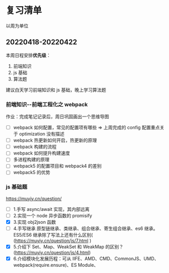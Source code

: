 # 复习清单

以周为单位

## 20220418-20220422

本周日程安排**优先级**：

1. 前端知识
2. js 基础
3. 算法题

建议白天学习前端知识和 js 基础，晚上学习算法题

### 前端知识--前端工程化之 webpack

作业：完成笔记记录后，周日巩固画出一个思维导图

- [ ] webpack 如何配置，常见的配置项有哪些 => 上周完成的 config 配置重点关于 optimization 没有描述
- [ ] webpack 热更新如何开启，热更新的原理
- [ ] webpack 构建的流程
- [ ] webpack 如何提升构建速度
- [ ] 多进程构建的原理
- [ ] webpack5 的配置项目和 webpack4 的差别
- [ ] webpack5 的优势

### js 基础题

https://muyiy.cn/question/

- [ ] 1.手写 async/await 实现，其内部远离
- [ ] 2.实现一个 node 异步函数的 promisify
- [x] 3.实现 obj2json 函数
- [ ] 4.手写继承 原型链继承、类继承、组合继承、寄生组合继承、es6 继承。ES5/ES6 继承除了写法上还有什么区别( (https://muyiy.cn/question/js/7.html )
- [x] 5.介绍下 Set、Map、WeakSet 和 WeakMap 的区别？(https://muyiy.cn/question/js/4.html)
- [x] 6.介绍模块化发展历程：可从 IIFE、AMD、CMD、CommonJS、UMD、webpack(require.ensure)、ES Module、<script type="module"> 这几个角度考虑。(https://muyiy.cn/question/js/7.html)
- [ ] 7.全局作用域中，用 const 和 let 声明的变量不在 window 上，那到底在哪里？如何去获取？(https://muyiy.cn/question/js/27.html) var、let 和 const 区别的实现原理是什么

周末集中练习 看代码写出运行结果(https://muyiy.cn/question/)

### 算法题

周一：

- [x] https://leetcode-cn.com/problems/search-in-rotated-sorted-array/
- [x] https://leetcode-cn.com/problems/multiply-strings/

周二：

- [ ] https://leetcode-cn.com/problems/permutations/
- [ ] https://leetcode-cn.com/problems/rotate-list/

周三：

- [ ] https://leetcode-cn.com/problems/unique-paths/
- [ ] https://leetcode-cn.com/problems/subsets/

周四：

- [ ] https://leetcode-cn.com/problems/linked-list-cycle-ii/
- [ ] https://leetcode-cn.com/problems/sort-list/

周五：

- [ ] https://leetcode-cn.com/problems/lru-cache/
- [ ] https://leetcode-cn.com/problems/kth-largest-element-in-an-array/

周末：

- [ ] https://leetcode-cn.com/problems/best-time-to-buy-and-sell-stock-ii/
- [ ] https://leetcode-cn.com/problems/kth-smallest-element-in-a-bst/
- [ ] https://leetcode-cn.com/problems/lowest-common-ancestor-of-a-binary-tree/
- [ ] https://leetcode-cn.com/problems/product-of-array-except-self/

## 20220411-20220417

### 前端知识

- [x] webpack 如何配置，常见的配置项有哪些
- [ ] webpack 热更新如何开启，热更新的原理
- [ ] webpack 构建的流程
- [ ] webpack 如何提升构建速度
- [ ] 多进程构建的原理
- [ ] webpack5 的配置项目和 webpack4 的差别
- [ ] webpack5 的优势

### js 手写题

- [x] 1. 实现 new 操作
- [x] 2. 实现并行限制的 Promise

```js
/*
JS实现一个带并发限制的异步调度器Scheduler，保证同时运行的任务最多有两个。
完善下面代码的Scheduler类，使以下程序能够正常输出：
class Scheduler {
  add(promiseCreator) { ... }
  // ...
}

const timeout = time => {
  return new Promise(resolve => {
    setTimeout(resolve, time)
  }
})

const scheduler = new Scheduler()

const addTask = (time,order) => {
  scheduler.add(() => timeout(time).then(()=>console.log(order)))
}

addTask(1000, '1')
addTask(500, '2')
addTask(300, '3')
addTask(400, '4')

// output: 2 3 1 4
整个的完整执行流程：

起始1、2两个任务开始执行
500ms时，2任务执行完毕，输出2，任务3开始执行
800ms时，3任务执行完毕，输出3，任务4开始执行
1000ms时，1任务执行完毕，输出1，此时只剩下4任务在执行
1200ms时，4任务执行完毕，输出4
*/
```

- [x] 3.Promise.all/race/allSeleted
- [x] 4.requestAnimationFrame 实现 setTimeout/setInterval
- [x] 5.手机号码 3-3-4 分割
- [x] 6.千分位格式化数字

```js
// 将0.12345678变成0.12,345,678
```

- [x] 7.字符串变驼峰
- [ ] 8.手写 async/await 实现，其内部远离
- [ ] 9.实现一个 node 异步函数的 promisify
- [ ] 10.实现 obj2json 函数

```js
const data1 = {"a.b.c": 1, "a.b.d": 2}
const data2 = {"a.b.e": 3, "a.b.f": 4} // 把如上两个对象合并成一个JSON
//得到结果
{
  a: {
    b: {
      c: 1,
      d: 2,
      e: 3,
      f: 4
    }
  }
}
```

### 算法题

周一：

- [x] 1.https://leetcode-cn.com/problems/single-number/
- [x] 2.https://leetcode-cn.com/problems/contains-duplicate/

周二：全是简单链表题不要害怕

- [x] 3.https://leetcode-cn.com/problems/linked-list-cycle/
- [x] 4.https://leetcode-cn.com/problems/intersection-of-two-linked-lists/
- [x] 5.https://leetcode-cn.com/problems/reverse-linked-list/
- [x] 6.https://leetcode-cn.com/problems/delete-node-in-a-linked-list/

周三：

- [x] 7.https://leetcode-cn.com/problems/contains-duplicate/
- [x] 8.https://leetcode-cn.com/problems/reverse-string/
- [x] 9.https://leetcode-cn.com/problems/reverse-words-in-a-string-iii/

周四：

- [x] 10.https://leetcode-cn.com/problems/lowest-common-ancestor-of-a-binary-search-tree/
- [x] 11.https://leetcode-cn.com/problems/add-two-numbers/

周五：

- [x] 12.https://leetcode-cn.com/problems/longest-palindromic-substring/
- [x] 13.https://leetcode-cn.com/problems/reverse-integer/

周末：

- [x] 14.https://leetcode-cn.com/problems/container-with-most-water/
- [x] 15.https://leetcode-cn.com/problems/3sum/
- [x] 16.https://leetcode-cn.com/problems/3sum-closest/
- [ ] 17.https://leetcode-cn.com/problems/search-in-rotated-sorted-array/
- [ ] 18.https://leetcode-cn.com/problems/multiply-strings/
- [ ] 19.https://leetcode-cn.com/problems/permutations/

## 20220406-20220410

### js 手写题

- [x] 1. 写一个 function(fun, times, interval)，使其在 interval 时间间隔中，执行 times 次 fun 函数

```js
function repeat(fun, times, wait) {}
let fn = repeat(
  (name) => {
    console.log('输出', name);
  },
  5,
  3000
);
fn('zhaifu');
```

- [x] 2. 手写 bind/call/apply 函数

- [x] 3. 实现 duplicate 方法

```js
const a = 'abc';
const b = a.duplicate();
console.log(b); // 'abcabc'
```

- [x] 4. 比较项目的两个版本号
     var versions=['1.45.0','1.5','6','3.3.3.3.3.3.3']，要求从小到大排序，注意'1.45'比'1.5'大
     var sorted=['1.5','1.45.0','3.3.3.3.3.3','6']

- [x] 5. 实现 retryFetch 重试功能，可在规定次数内失败可以重试
     ，间隔一定的时间再重试(请求一个资源，如果返回 404，可在 1s 后重试，重试 3 次还返回 404 就返回错误信息)

```js
function retryFetch(fn, delay, times) {}
```

- [x] 6. 二进制转为数字，数字专为二进制
- [x] 7. 实现一个发布订阅，on/off/once/emit
- [x] 8. koa 洋葱模型

```js
// koa洋葱模型
const app = require('./');
app.use((next) => {
  console.log(1);
  next();
  console.log(2);
});
app.use((next) => {
  console.log(3);
  next();
  console.log(4);
});
app.use((next) => {
  console.log(5);
  next();
  console.log(6);
});
app.compose();
// 输出结果  1 3 5 6 4 2

// 提示：先实现以下效果
const arr = [];
arr.push((next) => {
  console.log(1);
  next();
  console.log(2);
});
arr.push((next) => {
  console.log(3);
  next();
  console.log(4);
});
arr.push((next) => {
  console.log(5);
  next();
  console.log(6);
});
compose(arr);

function compose(arr) {}
```

- [x] 9. 实现深拷贝，尽可能想的全面(Symbol 类型数据，自己引用自己的对象，简单数据类型)

- [x] 10. 取出连续重复字符的个数
      'asdfglaaabbbcccddddddeeeeeefaew' 返回 5。
      使用两个方法作答，正常遍历和正则表达式

### 算法题

- [x] 1. https://leetcode-cn.com/problems/palindrome-number/
- [x] 2. https://leetcode-cn.com/problems/longest-common-prefix/
- [x] 3. https://leetcode-cn.com/problems/valid-parentheses/
- [x] 4. https://leetcode-cn.com/problems/merge-two-sorted-lists/
- [x] 5. https://leetcode-cn.com/problems/remove-duplicates-from-sorted-array/
- [x] 6. https://leetcode-cn.com/problems/maximum-subarray/
- [x] 7. https://leetcode-cn.com/problems/climbing-stairs/
- [x] 8. https://leetcode-cn.com/problems/merge-sorted-array/
- [x] 9. https://leetcode-cn.com/problems/maximum-depth-of-binary-tree/
- [x] 10. https://leetcode-cn.com/problems/best-time-to-buy-and-sell-stock/
